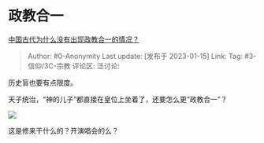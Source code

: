 # 政教合一
[中国古代为什么没有出现政教合一的情况？](https://www.zhihu.com/question/347531465/answer/2845770642)

> Author: #0-Anonymity
> Last update: [发布于 2023-01-15]
> Link:
> Tag: #3-信仰/3C-宗教 
> 评论区:
> 泛讨论:

历史盲也要有点限度。

天子统治，“神的儿子”都直接在皇位上坐着了，还要怎么更“政教合一”？

![](https://pica.zhimg.com/50/v2-bbca1a79ed1c80278a8524848333aae5_720w.jpg?source=1940ef5c)

这是修来干什么的？开演唱会的么？
